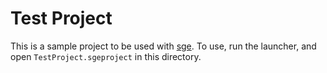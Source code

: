 # Test Project

This is a sample project to be used with [sge](https://github.com/yodasoda1219/sge). To use, run the launcher, and open `TestProject.sgeproject` in this directory.